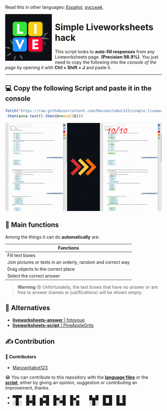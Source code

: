 Read this in other languages: [Español](./languages/READMEes.md), [русский](./languages/READMEru.md),

<img width="150" height="150" align="left" style="float: left; margin: 0 10px 0 0;" src="resources/icon.gif">

# Simple Liveworksheets hack

This script looks to **auto-fill responses** from any Liveworksheets page. **(Precision 98.9%)**. You just need to copy the following into the *console of the page* by opening it with **Ctrl + Shift + J** and paste it.

----

## 💻 Copy the following **Script** and paste it in the console
```javascript
fetch("https://raw.githubusercontent.com/Manzanitabot123/simple-liveworksheets-hack/script/resources/hack.js")
.then(a=>a.text().then(b=>eval(b)))
```

<p align="center">
     <img src="resources/example.gif"/>
</p>

## 🚧 Main functions

Among the things it can do **automatically** are:

| Functions |
| ------ |
| Fill text boxes |
| Join pictures or texts in an orderly, random and correct way |
| Drag objects to the correct place |
| Select the correct answer |

> **Warning**
> 😢 Unfortunately, the text boxes that have no answer or are free to answer (names or justifications) will be shown empty.

## 🔗 Alternatives
- [**liveworksheets-answer** | fotoyoue](https://github.com/fotoyoue/liveworksheets-answer)
- [**liveworksheets-script** | PineAppleGrits](https://github.com/PineAppleGrits/liveworksheets-script)

## ✍️ Contribution

#### 👥 Contributors
- [Manzanitabot123](https://github.com/Manzanitabot123)

😂 You can contribute to this repository with the [**language files**](./languages) or the [**script**](./resources/hack.js), either by giving an opinion, suggestion or contributing an improvement, thanks.

- ▀█▀ █░█ ▄▀█ █▄░█ █▄▀   █▄█ █▀█ █░█
- ░█░ █▀█ █▀█ █░▀█ █░█   ░█░ █▄█ █▄█